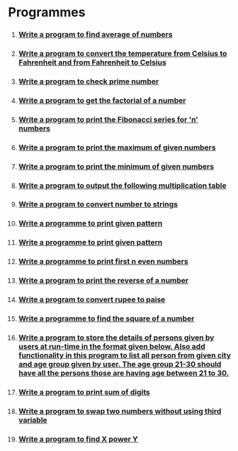# Programmes

1. ### [Write a program to find average of numbers](./average-of-numbers/)
2. ### [Write a program to convert the temperature from Celsius to Fahrenheit and from Fahrenheit to Celsius](./celsius-to-fahrenheit/)
3. ### [Write a program to check prime number](./check-prime-number/)
4. ### [Write a program to get the factorial of a number](./factorial/)
5. ### [Write a program to print the Fibonacci series for 'n' numbers](./fibonnaci-series/)
6. ### [Write a program to print the maximum of given numbers](./maximum-of-numbers/)
7. ### [Write a program to print the minimum of given numbers](./minimum-of-numbers/)
8. ### [Write a program to output the following multiplication table](./multiplication-table/)
9. ### [Write a program to convert number to strings](./number-to-string/)
10. ### [Write a programme to print given pattern](./pattern-1/)
11. ### [Write a programme to print given pattern](./pattern-2/)
12. ### [Write a programme to print first n even numbers](print-even-numbers/index.md)
13. ### [Write a program to print the reverse of a number](./reverse-of-a-number/)
14. ### [Write a program to convert rupee to paise](./rupee-to-paise/)
15. ### [Write a programme to find the square of a number](./square-of-number/)
16. ### [Write a program to store the details of persons given by users at run-time in the format given below. Also add functionality in this program to list all person from given city and age group given by user. The age group 21-30 should have all the persons those are having age between 21 to 30.](./store-the-details-of-persons/)
17. ### [Write a program to print sum of digits](./sum-of-digits/)
18. ### [Write a program to swap two numbers without using third variable](./swap-two-numbers-without-using-third-varible/)
19. ### [Write a program to find X power Y](x-power-y/index.md)
